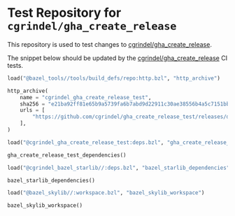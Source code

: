 # Test Repository for `cgrindel/gha_create_release`

This repository is used to test changes to
[cgrindel/gha_create_release](https://github.com/cgrindel/gha_create_release).

The snippet below should be updated by the [cgrindel/gha_create_release](https://github.com/cgrindel/gha_create_release)
CI tests.

<!-- BEGIN WORKSPACE SNIPPET -->
```python
load("@bazel_tools//tools/build_defs/repo:http.bzl", "http_archive")

http_archive(
    name = "cgrindel_gha_create_release_test",
    sha256 = "e21ba92ff81e65b9a5739fa6b7abd9d22911c30ae38556b4a5c7151bbfdf3d02",
    urls = [
        "https://github.com/cgrindel/gha_create_release_test/releases/download/v999.0.0-8208983891-1/repo_name.v999.0.0-8208983891-1.tar.gz",
    ],
)

load("@cgrindel_gha_create_release_test:deps.bzl", "gha_create_release_test_dependencies")

gha_create_release_test_dependencies()

load("@cgrindel_bazel_starlib//:deps.bzl", "bazel_starlib_dependencies")

bazel_starlib_dependencies()

load("@bazel_skylib//:workspace.bzl", "bazel_skylib_workspace")

bazel_skylib_workspace()
```
<!-- END WORKSPACE SNIPPET -->
